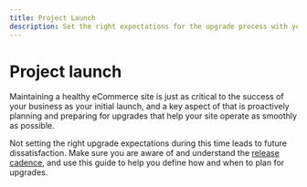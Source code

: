 ```yaml
---
title: Project Launch
description: Set the right expectations for the upgrade process with your Adobe Commerce or Magento Open Source project stakeholders.
---
```


# Project launch

Maintaining a healthy eCommerce site is just as critical to the success of your business as your initial launch, and a key aspect of that is proactively planning and preparing for upgrades that help your site operate as smoothly as possible.

Not setting the right upgrade expectations during this time leads to future dissatisfaction. Make sure you are aware of and understand the [release cadence](https://devdocs.magento.com/release/), and use this guide to help you define how and when to plan for upgrades.
